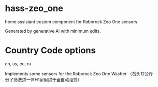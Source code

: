# hass-zeo_one
home assistant custom component for Roborock Zeo One sensors.

Generated by generative AI with minimum edits.

# Country Code options
cn, us, eu, ru

Implements some sensors for the Roborock Zeo One Washer （石头12公斤分子筛洗烘一体H1家用烘干全自动滚筒）
